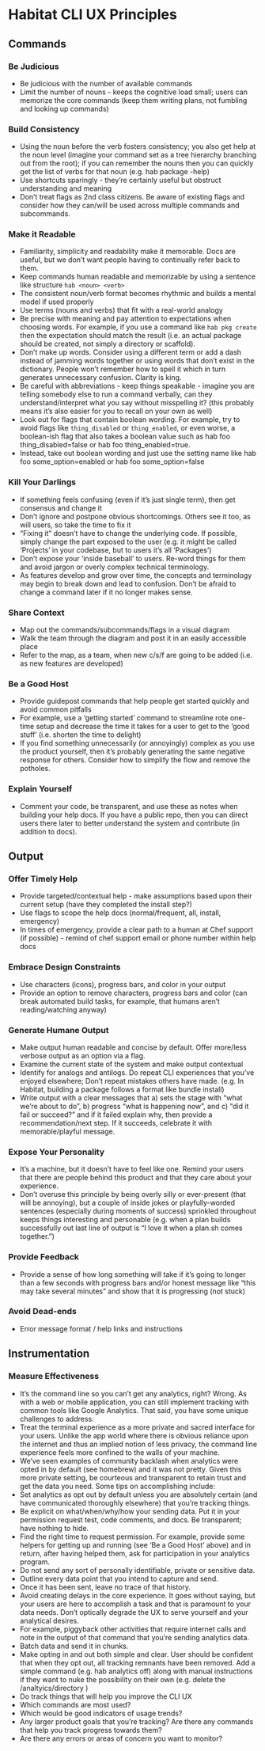# Habitat CLI UX Principles

## Commands
### Be Judicious
- Be judicious with the number of available commands
- Limit the number of nouns - keeps the cognitive load small; users can memorize the core commands (keep them writing plans, not fumbling and looking up commands)
### Build Consistency
- Using the noun before the verb fosters consistency; you also get help at the noun level (imagine your command set as a tree hierarchy branching out from the root); if you can remember the nouns then you can quickly get the list of verbs for that noun (e.g. hab package -help)
- Use shortcuts sparingly - they’re certainly useful but obstruct understanding and meaning
- Don’t treat flags as 2nd class citizens. Be aware of existing flags and consider how they can/will be used across multiple commands and subcommands.
### Make it Readable
- Familiarity, simplicity and readability make it memorable. Docs are useful, but we don’t want people having to continually refer back to them.
- Keep commands human readable and memorizable by using a sentence like structure `hab <noun> <verb>`
- The consistent noun/verb format becomes rhythmic and builds a mental model if used properly
- Use terms (nouns and verbs) that fit with a real-world analogy
- Be precise with meaning and pay attention to expectations when choosing words. For example, if you use a command like `hab pkg create` then the expectation should match the result (i.e. an actual package should be created, not simply a directory or scaffold).
- Don’t make up words. Consider using a different term or add a dash instead of jamming words together or using words that don’t exist in the dictionary. People won’t remember how to spell it which in turn generates unnecessary confusion. Clarity is king.
- Be careful with abbreviations - keep things speakable - imagine you are telling somebody else to run a command verbally, can they understand/interpret what you say without misspelling it? (this probably means it’s also easier for you to recall on your own as well)
- Look out for flags that contain boolean wording. For example, try to avoid flags like `thing_disabled` or `thing_enabled`, or even worse, a boolean-ish flag that also takes a boolean value such as hab foo thing_disabled=false or hab foo thing_enabled=true.
 - Instead, take out boolean wording and just use the setting name like hab foo some_option=enabled or hab foo some_option=false
### Kill Your Darlings
- If something feels confusing (even if it’s just single term), then get consensus and change it
- Don’t ignore and postpone obvious shortcomings. Others see it too, as will users, so take the time to fix it
- “Fixing it” doesn’t have to change the underlying code. If possible, simply change the part exposed to the user (e.g. it might be called ‘Projects’ in your codebase, but to users it’s all ‘Packages’)
- Don’t expose your ‘inside baseball’ to users. Re-word things for them and avoid jargon or overly complex technical terminology.
- As features develop and grow over time, the concepts and terminology may begin to break down and lead to confusion. Don’t be afraid to change a command later if it no longer makes sense.
### Share Context
- Map out the commands/subcommands/flags in a visual diagram
- Walk the team through the diagram and post it in an easily accessible place
- Refer to the map, as a team, when new c/s/f are going to be added (i.e. as new features are developed)
### Be a Good Host
- Provide guidepost commands that help people get started quickly and avoid common pitfalls
 - For example, use a ‘getting started’ command to streamline rote one-time setup and decrease the time it takes for a user to get to the ‘good stuff’ (i.e. shorten the time to delight)
- If you find something unnecessarily (or annoyingly) complex as you use the product yourself, then it’s probably generating the same negative response for others. Consider how to simplify the flow and remove the potholes.
### Explain Yourself
- Comment your code, be transparent, and use these as notes when building your help docs. If you have a public repo, then you can direct users there later to better understand the system and contribute (in addition to docs).

## Output
### Offer Timely Help
- Provide targeted/contextual help - make assumptions based upon their current setup (have they completed the install step?)
- Use flags to scope the help docs (normal/frequent, all, install, emergency)
- In times of emergency, provide a clear path to a human at Chef support (if possible) - remind of chef support email or phone number within help docs
### Embrace Design Constraints
- Use characters (icons), progress bars, and color in your output
- Provide an option to remove characters, progress bars and color (can break automated build tasks, for example, that humans aren’t reading/watching anyway)
### Generate Humane Output
- Make output human readable and concise by default. Offer more/less verbose output as an option via a flag.
- Examine the current state of the system and make output contextual
- Identify for analogs and antilogs. Do repeat CLI experiences that you’ve enjoyed elsewhere; Don’t repeat mistakes others have made. (e.g. In Habitat, building a package follows a format like bundle install)
- Write output with a clear messages that a) sets the stage with “what we’re about to do”, b) progress “what is happening now”, and c) “did it fail or succeed?” and if it failed explain why, then provide a recommendation/next step. If it succeeds, celebrate it with memorable/playful message.
### Expose Your Personality
- It’s a machine, but it doesn’t have to feel like one. Remind your users that there are people behind this product and that they care about your experience.
- Don’t overuse this principle by being overly silly or ever-present (that will be annoying), but a couple of inside jokes or playfully-worded sentences (especially during moments of success) sprinkled throughout keeps things interesting and personable (e.g. when a plan builds successfully out last line of output is “I love it when a plan.sh comes together.”)
### Provide Feedback
- Provide a sense of how long something will take if it’s going to longer than a few seconds with progress bars and/or honest message like “this may take several minutes” and show that it is progressing (not stuck)
### Avoid Dead-ends
- Error message format / help links and instructions

## Instrumentation
### Measure Effectiveness
- It’s the command line so you can’t get any analytics, right? Wrong. As with a web or mobile application, you can still implement tracking with common tools like Google Analytics. That said, you have some unique challenges to address:
 - Treat the terminal experience as a more private and sacred interface for your users. Unlike the app world where there is obvious reliance upon the internet and thus an implied notion of less privacy, the command line experience feels more confined to the walls of your machine.
 - We’ve seen examples of community backlash when analytics were opted in by default (see homebrew) and it was not pretty. Given this more private setting, be courteous and transparent to retain trust and get the data you need. Some tips on accomplishing include:
  - Set analytics as opt out by default unless you are absolutely certain (and have communicated thoroughly elsewhere) that you’re tracking things.
  - Be explicit on what/when/why/how your sending data. Put it in your permission request test, code comments, and docs. Be transparent; have nothing to hide.
  - Find the right time to request permission. For example, provide some helpers for getting up and running (see ‘Be a Good Host’ above) and in return, after having helped them, ask for participation in your analytics program.
  - Do not send any sort of personally identifiable, private or sensitive data.
   - Outline every data point that you intend to capture and send.
   - Once it has been sent, leave no trace of that history.
  - Avoid creating delays in the core experience. It goes without saying, but your users are here to accomplish a task and that is paramount to your data needs. Don’t optically degrade the UX to serve yourself and your analytical desires.
   - For example, piggyback other activities that require internet calls and note in the output of that command that you’re sending analytics data.
   - Batch data and send it in chunks.
  - Make opting in and out both simple and clear. User should be confident that when they opt out, all tracking remnants have been removed. Add a simple command (e.g. hab analytics off) along with manual instructions if they want to nuke the possibility on their own (e.g. delete the /analtyics/directory )
- Do track things that will help you improve the CLI UX
 - Which commands are most used? 
 - Which would be good indicators of usage trends?
 - Any larger product goals that you’re tracking? Are there any commands that help you track progress towards them?
 - Are there any errors or areas of concern you want to monitor?
